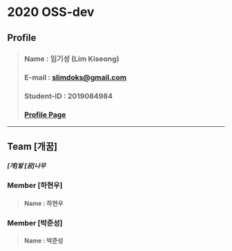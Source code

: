 # 2020 OSS-dev 
## Profile
> ### Name : 임기성 (Lim Kiseong)
> ### E-mail : slimdoks@gmail.com
> ### Student-ID : 2019084984
> ### [Profile Page](https://piut0.github.io/)        
<hr/>

## Team **[개꿈]**
##### [개]발 [꿈]나무
### Member [**하현우**]
> #### Name : 하현우

### Member [**박준성**]
> #### Name : 박준성